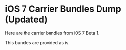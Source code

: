 iOS 7 Carrier Bundles Dump (Updated)
=====================

Here are the carrier bundles from iOS 7 Beta 1.

This bundles are provided as is.
